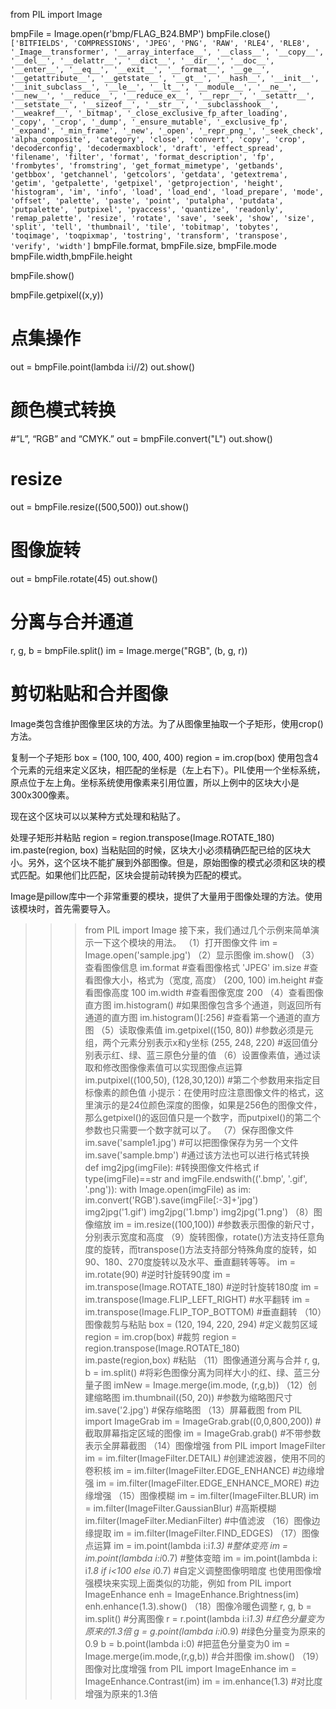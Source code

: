 from PIL import Image

bmpFile = Image.open(r'bmp/FLAG_B24.BMP')
bmpFile.close()
`
['BITFIELDS', 'COMPRESSIONS', 'JPEG', 'PNG', 'RAW', 'RLE4', 'RLE8', '_Image__transformer', '__array_interface__', '__class__', '__copy__', '__del__', '__delattr__', '__dict__', '__dir__', '__doc__', '__enter__', '__eq__', '__exit__', '__format__', '__ge__', '__getattribute__', '__getstate__', '__gt__', '__hash__', '__init__', '__init_subclass__', '__le__', '__lt__', '__module__', '__ne__', '__new__', '__reduce__', '__reduce_ex__', '__repr__', '__setattr__', '__setstate__', '__sizeof__', '__str__', '__subclasshook__', '__weakref__', '_bitmap', '_close_exclusive_fp_after_loading', '_copy', '_crop', '_dump', '_ensure_mutable', '_exclusive_fp', '_expand', '_min_frame', '_new', '_open', '_repr_png_', '_seek_check', 'alpha_composite', 'category', 'close', 'convert', 'copy', 'crop', 'decoderconfig', 'decodermaxblock', 'draft', 'effect_spread', 'filename', 'filter', 'format', 'format_description', 'fp', 'frombytes', 'fromstring', 'get_format_mimetype', 'getbands', 'getbbox', 'getchannel', 'getcolors', 'getdata', 'getextrema', 'getim', 'getpalette', 'getpixel', 'getprojection', 'height', 'histogram', 'im', 'info', 'load', 'load_end', 'load_prepare', 'mode', 'offset', 'palette', 'paste', 'point', 'putalpha', 'putdata', 'putpalette', 'putpixel', 'pyaccess', 'quantize', 'readonly', 'remap_palette', 'resize', 'rotate', 'save', 'seek', 'show', 'size', 'split', 'tell', 'thumbnail', 'tile', 'tobitmap', 'tobytes', 'toqimage', 'toqpixmap', 'tostring', 'transform', 'transpose', 'verify', 'width']
`
bmpFile.format, bmpFile.size, bmpFile.mode
bmpFile.width,bmpFile.height

bmpFile.show()

bmpFile.getpixel((x,y))

# 点集操作
out = bmpFile.point(lambda i:i//2)
out.show()

# 颜色模式转换
#“L”, “RGB” and “CMYK.”
out = bmpFile.convert("L")
out.show()

# resize
out = bmpFile.resize((500,500))
out.show()

# 图像旋转
out = bmpFile.rotate(45)
out.show()

# 分离与合并通道
r, g, b = bmpFile.split()
im = Image.merge("RGB", (b, g, r))


# 剪切粘贴和合并图像
Image类包含维护图像里区块的方法。为了从图像里抽取一个子矩形，使用crop()方法。

复制一个子矩形
box = (100, 100, 400, 400)
region = im.crop(box)
使用包含4个元素的元组来定义区块，相匹配的坐标是（左上右下）。PIL使用一个坐标系统，原点位于左上角。坐标系统使用像素来引用位置，所以上例中的区块大小是300x300像素。

现在这个区块可以以某种方式处理和粘贴了。

处理子矩形并粘贴
region = region.transpose(Image.ROTATE_180)
im.paste(region, box)
当粘贴回的时候，区块大小必须精确匹配已给的区块大小。另外，这个区块不能扩展到外部图像。但是，原始图像的模式必须和区块的模式匹配。如果他们比匹配，区块会提前动转换为匹配的模式。


Image是pillow库中一个非常重要的模块，提供了大量用于图像处理的方法。使用该模块时，首先需要导入。
>>> from PIL import Image
接下来，我们通过几个示例来简单演示一下这个模块的用法。
（1）打开图像文件
>>> im = Image.open('sample.jpg')
（2）显示图像
>>> im.show()
（3）查看图像信息
>>> im.format  #查看图像格式
'JPEG'
>>> im.size  #查看图像大小，格式为（宽度, 高度）
(200, 100)
>>> im.height #查看图像高度
100
>>> im.width  #查看图像宽度
200
（4）查看图像直方图
>>> im.histogram() #如果图像包含多个通道，则返回所有通道的直方图
>>> im.histogram()[:256] #查看第一个通道的直方图
（5）读取像素值
>>> im.getpixel((150, 80)) #参数必须是元组，两个元素分别表示x和y坐标
(255, 248, 220) #返回值分别表示红、绿、蓝三原色分量的值
（6）设置像素值，通过读取和修改图像像素值可以实现图像点运算
>>> im.putpixel((100,50), (128,30,120))  #第二个参数用来指定目标像素的颜色值
小提示：在使用时应注意图像文件的格式，这里演示的是24位颜色深度的图像，如果是256色的图像文件，那么getpixel()的返回值只是一个数字，而putpixel()的第二个参数也只需要一个数字就可以了。
（7）保存图像文件
>>> im.save('sample1.jpg')  #可以把图像保存为另一个文件
>>> im.save('sample.bmp')    #通过该方法也可以进行格式转换
>>> def img2jpg(imgFile):   #转换图像文件格式
     if type(imgFile)==str and imgFile.endswith(('.bmp', '.gif', '.png')):
          with Image.open(imgFile) as im:
              im.convert('RGB').save(imgFile[:-3]+'jpg')   
>>> img2jpg('1.gif')
>>> img2jpg('1.bmp')
>>> img2jpg('1.png')
（8）图像缩放
>>> im = im.resize((100,100))  #参数表示图像的新尺寸，分别表示宽度和高度
（9）旋转图像，rotate()方法支持任意角度的旋转，而transpose()方法支持部分特殊角度的旋转，如90、180、270度旋转以及水平、垂直翻转等等。
>>> im = im.rotate(90)   #逆时针旋转90度
>>> im = im.transpose(Image.ROTATE_180)  #逆时针旋转180度
>>> im = im.transpose(Image.FLIP_LEFT_RIGHT)   #水平翻转
>>> im = im.transpose(Image.FLIP_TOP_BOTTOM)  #垂直翻转
（10）图像裁剪与粘贴
>>> box = (120, 194, 220, 294)  #定义裁剪区域
>>> region = im.crop(box)  #裁剪
>>> region = region.transpose(Image.ROTATE_180)
>>> im.paste(region,box)  #粘贴
（11）图像通道分离与合并
>>> r, g, b = im.split()  #将彩色图像分离为同样大小的红、绿、蓝三分量子图
>>> imNew = Image.merge(im.mode, (r,g,b))
（12）创建缩略图
>>> im.thumbnail((50, 20)) #参数为缩略图尺寸
>>> im.save('2.jpg')  #保存缩略图
（13）屏幕截图
>>> from PIL import ImageGrab
>>> im = ImageGrab.grab((0,0,800,200)) #截取屏幕指定区域的图像
>>> im = ImageGrab.grab()   #不带参数表示全屏幕截图
（14）图像增强
>>> from PIL import ImageFilter
>>> im = im.filter(ImageFilter.DETAIL)   #创建滤波器，使用不同的卷积核
>>> im = im.filter(ImageFilter.EDGE_ENHANCE) #边缘增强
>>> im = im.filter(ImageFilter.EDGE_ENHANCE_MORE)  #边缘增强
（15）图像模糊
>>> im = im.filter(ImageFilter.BLUR)
>>> im = im.filter(ImageFilter.GaussianBlur)  #高斯模糊
>>> im.filter(ImageFilter.MedianFilter) #中值滤波
（16）图像边缘提取
>>> im = im.filter(ImageFilter.FIND_EDGES)
（17）图像点运算
>>> im = im.point(lambda i:i*1.3)  #整体变亮
>>> im = im.point(lambda i:i*0.7)  #整体变暗
>>> im = im.point(lambda i: i*1.8 if i<100 else i*0.7) #自定义调整图像明暗度
也使用图像增强模块来实现上面类似的功能，例如
>>> from PIL import ImageEnhance
>>> enh = ImageEnhance.Brightness(im)
>>> enh.enhance(1.3).show()
（18）图像冷暖色调整
>>> r, g, b = im.split()   #分离图像
>>> r = r.point(lambda i:i*1.3)  #红色分量变为原来的1.3倍
>>> g = g.point(lambda i:i*0.9) #绿色分量变为原来的0.9
>>> b = b.point(lambda i:0) #把蓝色分量变为0
>>> im = Image.merge(im.mode,(r,g,b)) #合并图像
>>> im.show()
（19）图像对比度增强
>>> from PIL import ImageEnhance
>>> im = ImageEnhance.Contrast(im)
>>> im = im.enhance(1.3) #对比度增强为原来的1.3倍